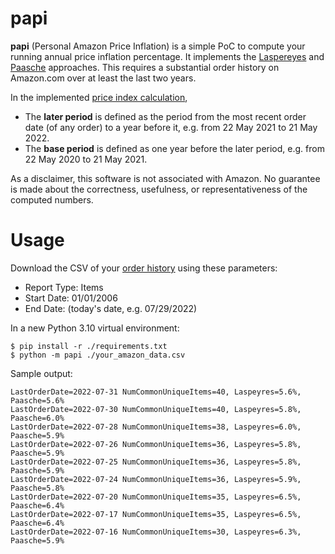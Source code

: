 # papi
**papi** (Personal Amazon Price Inflation) is a simple PoC to compute your running annual price inflation percentage. It implements the [Laspereyes](https://en.wikipedia.org/w/index.php?title=List_of_price_index_formulas&oldid=1077502962#Laspeyres) and [Paasche](https://en.wikipedia.org/w/index.php?title=List_of_price_index_formulas&oldid=1077502962#Paasche) approaches. This requires a substantial order history on Amazon.com over at least the last two years.

In the implemented [price index calculation](https://en.wikipedia.org/w/index.php?title=Price_index&oldid=1062591479#Formal_calculation),
* The **later period** is defined as the period from the most recent order date (of any order) to a year before it, e.g. from 22 May 2021 to 21 May 2022.
* The **base period** is defined as one year before the later period, e.g. from 22 May 2020 to 21 May 2021.

As a disclaimer, this software is not associated with Amazon. No guarantee is made about the correctness, usefulness, or representativeness of the computed numbers.

# Usage

Download the CSV of your [order history](https://www.amazon.com/b2b/reports) using these parameters:
- Report Type: Items
- Start Date: 01/01/2006
- End Date: (today's date, e.g. 07/29/2022)

In a new Python 3.10 virtual environment:
```shell
$ pip install -r ./requirements.txt
$ python -m papi ./your_amazon_data.csv
```

Sample output:
```
LastOrderDate=2022-07-31 NumCommonUniqueItems=40, Laspeyres=5.6%, Paasche=5.6%
LastOrderDate=2022-07-30 NumCommonUniqueItems=40, Laspeyres=5.8%, Paasche=6.0%
LastOrderDate=2022-07-28 NumCommonUniqueItems=38, Laspeyres=6.0%, Paasche=5.9%
LastOrderDate=2022-07-26 NumCommonUniqueItems=36, Laspeyres=5.8%, Paasche=5.9%
LastOrderDate=2022-07-25 NumCommonUniqueItems=36, Laspeyres=5.8%, Paasche=5.9%
LastOrderDate=2022-07-24 NumCommonUniqueItems=36, Laspeyres=5.9%, Paasche=5.8%
LastOrderDate=2022-07-20 NumCommonUniqueItems=35, Laspeyres=6.5%, Paasche=6.4%
LastOrderDate=2022-07-17 NumCommonUniqueItems=35, Laspeyres=6.5%, Paasche=6.4%
LastOrderDate=2022-07-16 NumCommonUniqueItems=30, Laspeyres=6.3%, Paasche=5.9%
```